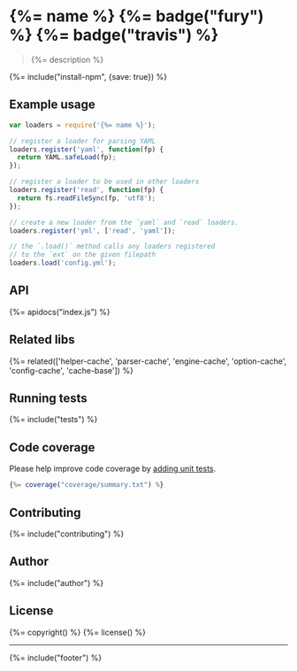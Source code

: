 # {%= name %} {%= badge("fury") %} {%= badge("travis") %}

> {%= description %}

{%= include("install-npm", {save: true}) %}

<!-- toc -->

## Example usage

```js
var loaders = require('{%= name %}');

// register a loader for parsing YAML
loaders.register('yaml', function(fp) {
  return YAML.safeLoad(fp);
});

// register a loader to be used in other loaders
loaders.register('read', function(fp) {
  return fs.readFileSync(fp, 'utf8');
});

// create a new loader from the `yaml` and `read` loaders.
loaders.register('yml', ['read', 'yaml']);

// the `.load()` method calls any loaders registered
// to the `ext` on the given filepath
loaders.load('config.yml');
```

## API
{%= apidocs("index.js") %}

## Related libs
{%= related(['helper-cache', 'parser-cache', 'engine-cache', 'option-cache', 'config-cache', 'cache-base']) %}

## Running tests
{%= include("tests") %}

## Code coverage

Please help improve code coverage by [adding unit tests](#contributing).

```js
{%= coverage("coverage/summary.txt") %}
```

## Contributing
{%= include("contributing") %}

## Author
{%= include("author") %}

## License
{%= copyright() %}
{%= license() %}

***

{%= include("footer") %}
<!-- deps:mocha -->
